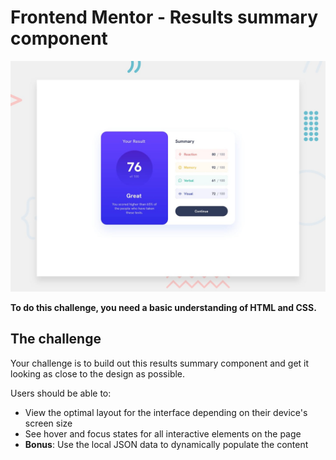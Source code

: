 # Frontend Mentor - Results summary component

![Design preview for the Results summary component coding challenge](./design/desktop-preview.jpg)

**To do this challenge, you need a basic understanding of HTML and CSS.**

## The challenge

Your challenge is to build out this results summary component and get it looking as close to the design as possible.

Users should be able to:

- View the optimal layout for the interface depending on their device's screen size
- See hover and focus states for all interactive elements on the page
- **Bonus**: Use the local JSON data to dynamically populate the content

